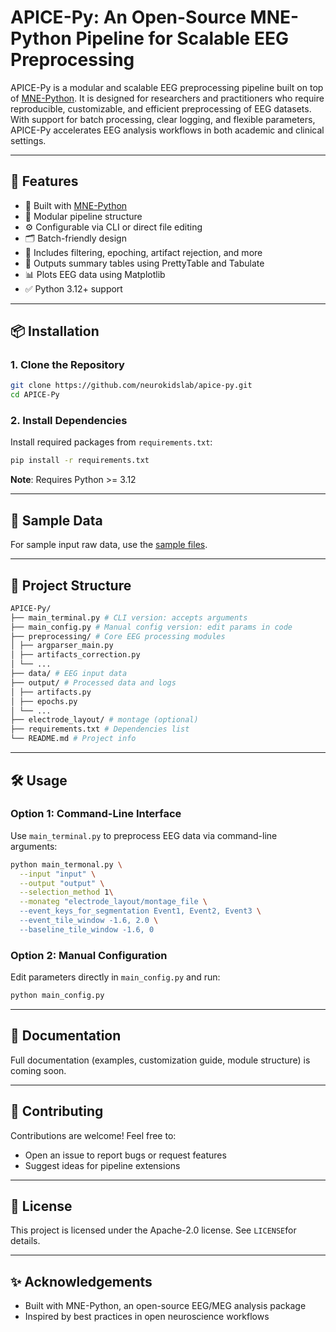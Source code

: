 # APICE-Py: An Open-Source MNE-Python Pipeline for Scalable EEG Preprocessing

APICE-Py is a modular and scalable EEG preprocessing pipeline built on top of [MNE-Python](https://mne.tools). It is designed for researchers and practitioners who require reproducible, customizable, and efficient preprocessing of EEG datasets. With support for batch processing, clear logging, and flexible parameters, APICE-Py accelerates EEG analysis workflows in both academic and clinical settings.

---

## 🚀 Features

- 🧠 Built with [MNE-Python](https://mne.tools)
- 🧩 Modular pipeline structure
- ⚙️ Configurable via CLI or direct file editing
- 🗂️ Batch-friendly design
- 🧼 Includes filtering, epoching, artifact rejection, and more
- 🧾 Outputs summary tables using PrettyTable and Tabulate
- 📊 Plots EEG data using Matplotlib
- ✅ Python 3.12+ support

---

## 📦 Installation

### 1. Clone the Repository

```bash
git clone https://github.com/neurokidslab/apice-py.git
cd APICE-Py
```

### 2. Install Dependencies

Install required packages from `requirements.txt`:

```bash
pip install -r requirements.txt
```
**Note**: Requires Python >= 3.12

---
## 📂 Sample Data

For sample input raw data, use the [sample files](https://github.com/neurokidslab/eeg_preprocessing/tree/main/examples/example_original/DATA/set).

---
## 📁 Project Structure

```bash
APICE-Py/
├── main_terminal.py # CLI version: accepts arguments
├── main_config.py # Manual config version: edit params in code
├── preprocessing/ # Core EEG processing modules
│ ├── argparser_main.py
│ ├── artifacts_correction.py
│ └── ...
├── data/ # EEG input data
├── output/ # Processed data and logs
│ ├── artifacts.py
│ ├── epochs.py
│ └── ...
├── electrode_layout/ # montage (optional)
├── requirements.txt # Dependencies list
└── README.md # Project info
```

---
## 🛠️ Usage

### Option 1: Command-Line Interface

Use `main_terminal.py` to preprocess EEG data via command-line arguments:

```bash
python main_termonal.py \
  --input "input" \
  --output "output" \
  --selection_method 1\
  --monateg "electrode_layout/montage_file \
  --event_keys_for_segmentation Event1, Event2, Event3 \
  --event_tile_window -1.6, 2.0 \
  --baseline_tile_window -1.6, 0
```
### Option 2: Manual Configuration

Edit parameters directly in `main_config.py` and run:
```bash
python main_config.py
```

---
## 📖 Documentation

Full documentation (examples, customization guide, module structure) is coming soon.

---
## 🤝 Contributing
Contributions are welcome! Feel free to:

- Open an issue to report bugs or request features
- Suggest ideas for pipeline extensions

---
## 📜 License
This project is licensed under the Apache-2.0 license. See `LICENSE`for details.

---
## ✨ Acknowledgements
- Built with MNE-Python, an open-source EEG/MEG analysis package
- Inspired by best practices in open neuroscience workflows

